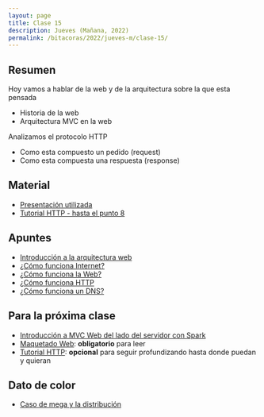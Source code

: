 ```yaml
---
layout: page
title: Clase 15
description: Jueves (Mañana, 2022)
permalink: /bitacoras/2022/jueves-m/clase-15/
---
```


## Resumen

Hoy vamos a hablar de la web y de la arquitectura sobre la que esta pensada

* Historia de la web
* Arquitectura MVC en la web

Analizamos el protocolo HTTP

- Como esta compuesto un pedido (request)
- Como esta compuesta una respuesta (response)

## Material

- [Presentación utilizada](https://docs.google.com/presentation/d/10IKH8835WJtM8jZ_p7MwTedvAnvtfXRJzHuwfhmB8yI/edit?usp=sharing)
- [Tutorial HTTP - hasta el punto 8](https://github.com/flbulgarelli/http-tutorial/tree/master/tutorial)

## Apuntes

- [Introducción a la arquitectura web](https://docs.google.com/document/d/1LBqAhXPzn-aeN5BIRZBmIrU5RKiYvySyWH-2Jkn-kJw/edit)
- [¿Cómo funciona Internet?](https://developer.mozilla.org/es/docs/Learn/Common_questions/How_does_the_Internet_work)
- [¿Cómo funciona la Web?](https://developer.mozilla.org/es/docs/Learn/Getting_started_with_the_web/C%C3%B3mo_funciona_la_Web)
- [¿Cómo funciona HTTP](https://developer.mozilla.org/es/docs/Web/HTTP/Overview)
- [¿Cómo funciona un DNS?](https://howdns.works/)

## Para la próxima clase

- [Introducción a MVC Web del lado del servidor con Spark](https://docs.google.com/document/d/1EFxqHstgtZ5jI5_plso6nfhvSXXcaT4iyE1qaZuPtXg/edit?usp=sharing)
- [Maquetado Web](https://docs.google.com/document/d/1UoEb9bzut-nMmB6wxDUVND3V8EymNFgOsw7Hka6EEkc/edit#heading=h.6ew85j4snou0): **obligatorio** para leer
- [Tutorial HTTP](https://github.com/flbulgarelli/http-tutorial/tree/master/tutorial/es): **opcional** para seguir profundizando hasta donde puedan y quieran


## Dato de color
- [Caso de mega y la distribución](https://youtu.be/Mj9A9wYQot8)